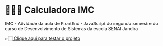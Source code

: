 # 🏋🏻‍♂️ Calculadora IMC
IMC - Atividade da aula de FrontEnd - JavaScript do segundo semestre do curso de Desenvolvimento de Sistemas da escola SENAI Jandira

👉🏻<a href="https://designado.github.io/imc_javascript/" target="_blank">  Clique aqui para testar o projeto </a>
